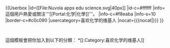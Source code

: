 {{Userbox
  |id=[[File:Nuvola apps edu science.svg|40px]]
  |id-c=#ffffff
  |info=這個用戶熱愛或關注'''[[Portal:化学|化學]]'''。
  |info-c=#f8eaba
  |info-s=10
  |border-c=#c0c090
  |usercategory=喜欢化学的维基人
  |nocat={{{nocat|}}}
}}<noinclude>
<p style="clear: both; padding-top: 2em">
這個模板會把你加入到以下的分類：
*[[:Category:喜欢化学的维基人]]
</p>
</noinclude>
